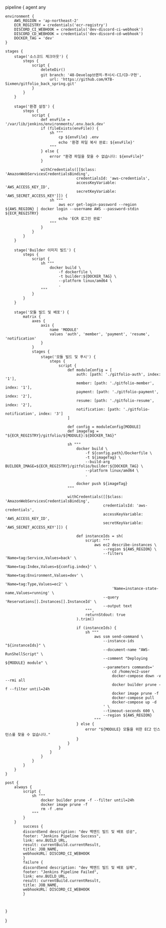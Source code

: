 pipeline {
agent any

    environment {
        AWS_REGION = 'ap-northeast-2'
        ECR_REGISTRY = credentials('ecr-registry')
        DISCORD_CI_WEBHOOK = credentials('dev-discord-ci-webhook')
        DISCORD_CD_WEBHOOK = credentials('dev-discord-cd-webhook')
        DOCKER_TAG = 'dev'
    }

    stages {
        stage('소스코드 체크아웃') {
            steps {
                script {
                    deleteDir()
                    git branch: '48-Develop브랜치-푸시시-CI/CD-구현', 
                        url: 'https://github.com/KTB-Sixmen/gitfolio_back_spring.git'
                }
            }
        }

        stage('환경 설정') {
            steps {
                script {
                    def envFile = '/var/lib/jenkins/environments/.env.back.dev'
                    if (fileExists(envFile)) {
                        sh """
                            cp ${envFile} .env
                            echo '환경 파일 복사 완료: ${envFile}'
                        """
                    } else {
                        error "환경 파일을 찾을 수 없습니다: ${envFile}"
                    }

                    withCredentials([[$class: 'AmazonWebServicesCredentialsBinding',
                                    credentialsId: 'aws-credentials',
                                    accessKeyVariable: 'AWS_ACCESS_KEY_ID',
                                    secretKeyVariable: 'AWS_SECRET_ACCESS_KEY']]) {
                        sh """
                            aws ecr get-login-password --region ${AWS_REGION} | docker login --username AWS --password-stdin ${ECR_REGISTRY}
                            echo 'ECR 로그인 완료'
                        """
                    }
                }
            }
        }

        stage('Builder 이미지 빌드') {
            steps {
                script {
                    sh """
                        docker build \
                            -f dockerfile \
                            -t builder:${DOCKER_TAG} \
                            --platform linux/amd64 \
                            .
                    """
                }
            }
        }

        stage('모듈 빌드 및 배포') {
            matrix {
                axes {
                    axis {
                        name 'MODULE'
                        values 'auth', 'member', 'payment', 'resume', 'notification'
                    }
                }
                stages {
                    stage('모듈 빌드 및 푸시') {
                        steps {
                            script {
                                def moduleConfig = [
                                    auth: [path: './gitfolio-auth', index: '1'],
                                    member: [path: './gitfolio-member', index: '1'],
                                    payment: [path: './gitfolio-payment', index: '2'],
                                    resume: [path: './gitfolio-resume', index: '2'],
                                    notification: [path: './gitfolio-notification', index: '3']
                                ]

                                def config = moduleConfig[MODULE]
                                def imageTag = "${ECR_REGISTRY}/gitfolio/${MODULE}:${DOCKER_TAG}"

                                sh """
                                    docker build \
                                        -f ${config.path}/Dockerfile \
                                        -t ${imageTag} \
                                        --build-arg BUILDER_IMAGE=${ECR_REGISTRY}/gitfolio/builder:${DOCKER_TAG} \
                                        --platform linux/amd64 \
                                        .

                                    docker push ${imageTag}
                                """

                                withCredentials([[$class: 'AmazonWebServicesCredentialsBinding',
                                                credentialsId: 'aws-credentials',
                                                accessKeyVariable: 'AWS_ACCESS_KEY_ID',
                                                secretKeyVariable: 'AWS_SECRET_ACCESS_KEY']]) {

                                    def instanceIds = sh(
                                        script: """
                                            aws ec2 describe-instances \
                                                --region ${AWS_REGION} \
                                                --filters 'Name=tag:Service,Values=back' \
                                                    'Name=tag:Index,Values=${config.index}' \
                                                    'Name=tag:Environment,Values=dev' \
                                                    'Name=tag:Type,Values=ec2' \
                                                    'Name=instance-state-name,Values=running' \
                                                --query 'Reservations[].Instances[].InstanceId' \
                                                --output text
                                        """,
                                        returnStdout: true
                                    ).trim()

                                    if (instanceIds) {
                                        sh """
                                            aws ssm send-command \
                                                --instance-ids "${instanceIds}" \
                                                --document-name "AWS-RunShellScript" \
                                                --comment "Deploying ${MODULE} module" \
                                                --parameters commands='
                                                    cd /home/ec2-user
                                                    docker-compose down -v --rmi all
                                                    docker builder prune -f --filter until=24h
                                                    docker image prune -f
                                                    docker-compose pull
                                                    docker-compose up -d
                                                ' \
                                                --timeout-seconds 600 \
                                                --region ${AWS_REGION}
                                            """
                                    } else {
                                        error "${MODULE} 모듈을 위한 EC2 인스턴스를 찾을 수 없습니다."
                                    }
                                }
                            }
                        }
                    }
                }
            }
        }
    }

    post {
        always {
            script {
                sh """
                    docker builder prune -f --filter until=24h
                    docker image prune -f
                    rm -f .env
                """
            }
        }
            success {
            discordSend description: "dev 백엔드 빌드 및 배포 성공",
            footer: "Jenkins Pipeline Success",
            link: env.BUILD_URL,
            result: currentBuild.currentResult,
            title: JOB_NAME,
            webhookURL: DISCORD_CI_WEBHOOK
            }
            failure {
            discordSend description: "dev 백엔드 빌드 및 배포 실패",
            footer: "Jenkins Pipeline Failed",
            link: env.BUILD_URL,
            result: currentBuild.currentResult,
            title: JOB_NAME,
            webhookURL: DISCORD_CI_WEBHOOK
            }
            


    }
}